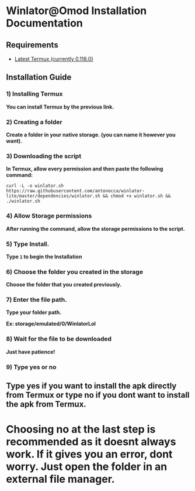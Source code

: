 # Winlator@Omod Installation Documentation
## Requirements
- [Latest Termux (currently 0.118.0)](https://f-droid.org/repo/com.termux_1001.apk)

## Installation Guide
### 1) Installing Termux
**You can install Termux by the previous link.**
### 2) Creating a folder
**Create a folder in your native storage. (you can name it however you want).**

### 3) Downloading the script
**In Termux, allow every permission and then paste the following command:**

```curl -L -o winlator.sh https://raw.githubusercontent.com/antonocca/winlator-lite/master/dependencies/winlator.sh && chmod +x winlator.sh && ./winlator.sh```

### 4) Allow Storage permissions
**After running the command, allow the storage permissions to the script.**

### 5) Type Install.
**Type ```1``` to begin the Installation**

### 6) Choose the folder you created in the storage
**Choose the folder that you created previously.**

### 7) Enter the file path.
**Type your folder path.**

**Ex: storage/emulated/0/WinlatorLol**
### 8) Wait for the file to be downloaded
**Just have patience!**

### 9) Type yes or no
**Type yes if you want to install the apk directly from Termux or type no if you dont want to install the apk from Termux.**
----------
# Choosing no at the last step is recommended as it doesnt always work. If it gives you an error, dont worry. Just open the folder in an external file manager.

